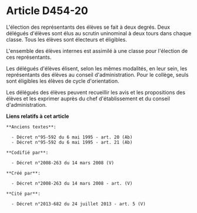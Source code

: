 # Article D454-20

L'élection des représentants des élèves se fait à deux degrés. Deux délégués d'élèves sont élus au scrutin uninominal à deux
tours dans chaque classe. Tous les élèves sont électeurs et éligibles.

L'ensemble des élèves internes est assimilé à une classe pour l'élection de ces représentants.

Les délégués d'élèves élisent, selon les mêmes modalités, en leur sein, les représentants des élèves au conseil
d'administration. Pour le collège, seuls sont éligibles les élèves de cycle d'orientation.

Les délégués des élèves peuvent recueillir les avis et les propositions des élèves et les exprimer auprès du chef
d'établissement et du conseil d'administration.

**Liens relatifs à cet article**

	**Anciens textes**:

	  - Décret n°95-592 du 6 mai 1995 - art. 20 (Ab)
	  - Décret n°95-592 du 6 mai 1995 - art. 21 (Ab)

	**Codifié par**:

	  - Décret n°2008-263 du 14 mars 2008 (V)

	**Créé par**:

	  - Décret n°2008-263 du 14 mars 2008 - art. (V)

	**Cité par**:

	  - Décret n°2013-682 du 24 juillet 2013 - art. 5 (V)
